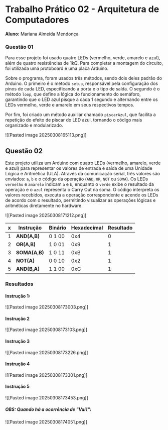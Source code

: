 # Trabalho Prático 02 - Arquitetura de Computadores

**Aluno:** Mariana Almeida Mendonça
### **Questão 01** 

Para esse projeto foi usado quatro LEDs (vermelho, verde, amarelo e azul), além de quatro resistências de 1kΩ. Para completar a montagem do circuito, foi utilizada uma protoboard e uma placa Arduino.

Sobre o programa, foram usados três métodos, sendo dois deles padrão do Arduino. O primeiro é o método `setup`, responsável pela configuração dos pinos de cada LED, especificando a porta e o tipo de saída. O segundo é o método `loop`, que define a lógica do funcionamento do semáforo, garantindo que o LED azul pisque a cada 1 segundo e alternando entre os LEDs vermelho, verde e amarelo em seus respectivos tempos.

Por fim, foi criado um método auxiliar chamado `piscarAzul`, que facilita a repetição do efeito de piscar do LED azul, tornando o código mais organizado e modularizado.

![[Pasted image 20250308165113.png]]

## **Questão 02**

Este projeto utiliza um Arduino com quatro LEDs (vermelho, amarelo, verde e azul) para representar os valores de entrada e saída de uma Unidade Lógica e Aritmética (ULA). Através da comunicação serial, três valores são enviados: `a`, `b` e o código da operação (`AND`, `OR`, `NOT` ou `SOMA`). Os LEDs `vermelho` e `amarelo` indicam `a` e `b`, enquanto o `verde` exibe o resultado da operação e o `azul` representa o Carry Out na soma. O código interpreta os valores recebidos, executa a operação correspondente e acende os LEDs de acordo com o resultado, permitindo visualizar as operações lógicas e aritméticas diretamente no hardware.

![[Pasted image 20250308171212.png]]


| x   | Instrução     | Binário | Hexadecimal | Resultado |
| --- | ------------- | ------- | ----------- | --------- |
| 1   | **AND(A,B)**  | 0 1 00  | 0x4         | 0         |
| 2   | **OR(A,B)**   | 1 0 01  | 0x9         | 1         |
| 3   | **SOMA(A,B)** | 1 0 11  | 0xB         | 1         |
| 4   | **NOT(A)**    | 0 0 10  | 0x2         | 1         |
| 5   | **AND(B,A)**  | 1 1 00  | 0xC         | 1         |
### **Resultados**

#### **Instrução 1:**

![[Pasted image 20250308173003.png]]

#### **Instrução 2**

![[Pasted image 20250308173103.png]]

#### **Instrução 3**

![[Pasted image 20250308173226.png]]

#### **Instrução 4**

![[Pasted image 20250308173301.png]]

#### **Instrução 5**

![[Pasted image 20250308173453.png]]

##### OBS: Quando há a ocorrência de "Vai1":

![[Pasted image 20250308174051.png]]
